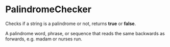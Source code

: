 # PalindromeChecker
Checks if a string is a palindrome or not, returns **true** or **false**.

A palindrome word, phrase, or sequence that reads the same backwards as forwards, e.g. madam or nurses run.

